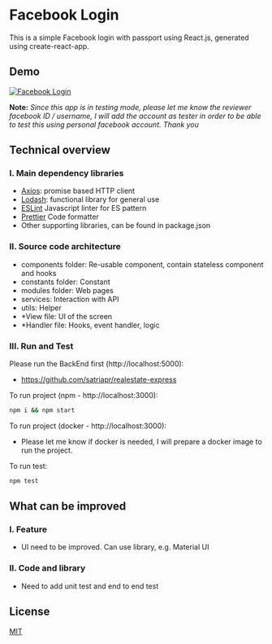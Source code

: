 # Facebook Login

This is a simple Facebook login with passport using React.js, generated using create-react-app.

## Demo
[![Facebook Login](https://s10.gifyu.com/images/Facebook-Login.gif "Facebook Login")](https://s10.gifyu.com/images/Facebook-Login.gif "Facebook Login")

**Note:** *Since this app is in testing mode, please let me know the reviewer facebook ID / username, I will add the account as tester in order to be able to test this using personal facebook account. Thank you*

## Technical overview

### I. Main dependency libraries
- [Axios](https://github.com/axios/axios): promise based HTTP client
- [Lodash](https://lodash.com/): functional library for general use
- [ESLint](https://eslint.org/) Javascript linter for ES pattern
- [Prettier](https://prettier.io/) Code formatter
- Other supporting libraries, can be found in package.json

### II. Source code architecture
- components folder: Re-usable component, contain stateless component and hooks
- constants folder: Constant
- modules folder: Web pages
- services: Interaction with API
- utils: Helper
- *View file: UI of the screen
- *Handler file: Hooks, event handler, logic

### III. Run and Test

Please run the BackEnd first (http://localhost:5000):
- https://github.com/satriapr/realestate-express

To run project (npm - http://localhost:3000):
```bash
npm i && npm start
```

To run project (docker - http://localhost:3000):
- Please let me know if docker is needed, I will prepare a docker image to run the project.

To run test:
```bash
npm test
```

## What can be improved

### I. Feature
- UI need to be improved. Can use library, e.g. Material UI

### II. Code and library
- Need to add unit test and end to end test


## License
[MIT](https://choosealicense.com/licenses/mit/)
